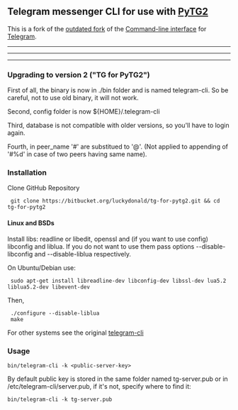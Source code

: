 ## **Telegram messenger CLI for use with [PyTG2](https://bitbucket.org/luckydonald/pytg2)** ##

This is a fork of the [outdated fork](https://github.com/efaisal/pytg) of the [Command-line interface](https://github.com/vysheng/tg) for [Telegram](http://telegram.org).  
  
     
-------------------

-------------------

-------------------

### Upgrading to version 2 ("TG for PyTG2")

First of all, the binary is now in ./bin folder and is named telegram-cli. So be careful, not to use old binary, it will not work.

Second, config folder is now ${HOME}/.telegram-cli

Third, database is not compatible with older versions, so you'll have to login again.

Fourth, in peer_name '#' are substitued to '@'. (Not applied to appending of '#%d' in case of two peers having same name).

### Installation

Clone GitHub Repository

     git clone https://bitbucket.org/luckydonald/tg-for-pytg2.git && cd tg-for-pytg2

#### Linux and BSDs

Install libs: readline or libedit, openssl and (if you want to use config) libconfig and liblua.
If you do not want to use them pass options --disable-libconfig and --disable-liblua respectively.

On Ubuntu/Debian use: 

     sudo apt-get install libreadline-dev libconfig-dev libssl-dev lua5.2 liblua5.2-dev libevent-dev

Then,

     ./configure --disable-liblua
     make

For other systems see the original [telegram-cli](https://github.com/vysheng/tg)

### Usage

    bin/telegram-cli -k <public-server-key>
    
By default public key is stored in the same folder named tg-server.pub or in /etc/telegram-cli/server.pub, if it's not, specify where to find it:

    bin/telegram-cli -k tg-server.pub